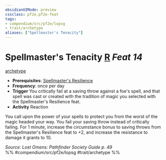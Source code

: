 ```yaml
---
obsidianUIMode: preview
cssclass: pf2e,pf2e-feat
tags:
- compendium/src/pf2e/lopsg
- trait/archetype
aliases: ["Spellmaster's Tenacity"]
---
```

# Spellmaster's Tenacity  [R](../../rules/core-rulebook/chapter-9-playing-the-game.md#Actions "Reaction") *Feat 14*  
[archetype](../../rules/traits/archetype.md)  

- **Prerequisites**: [Spellmaster's Resilience](spellmasters-resilience-locg.md)
- **Frequency**: once per day
- **Trigger** You critically fail at a saving throw against a foe's spell, and that spell was cast or created with the tradition of magic you selected with the Spellmaster's Resilience feat.
- **Activity** Reaction

You call upon the power of your spells to protect you from the worst of the magic headed your way. You fail your saving throw instead of critically failing. For 1 minute, increase the circumstance bonus to saving throws from the Spellmaster's Resilience feat to +2, and increase the resistance to damage it grants to 10.

*Source: Lost Omens: Pathfinder Society Guide p. 49*  
%% #compendium/src/pf2e/lopsg #trait/archetype %%